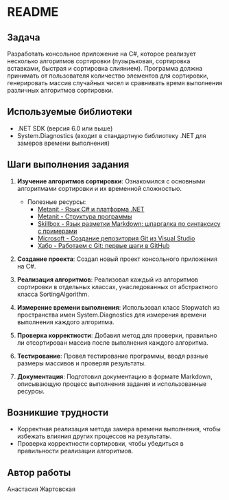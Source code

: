 # README

## Задача

Разработать консольное приложение на C#, которое реализует несколько алгоритмов сортировки (пузырьковая, сортировка вставками, быстрая и сортировка слиянием). Программа должна принимать от пользователя количество элементов для сортировки, генерировать массив случайных чисел и сравнивать время выполнения различных алгоритмов сортировки.

## Используемые библиотеки

- .NET SDK (версия 6.0 или выше)
- System.Diagnostics (входит в стандартную библиотеку .NET для замеров времени выполнения)

## Шаги выполнения задания

1. **Изучение алгоритмов сортировки**: Ознакомился с основными алгоритмами сортировки и их временной сложностью.
   - Полезные ресурсы:
     - [Metanit - Язык C# и платформа .NET](https://metanit.com/sharp/tutorial/1.1.php)
     - [Metanit - Структура программы](https://metanit.com/sharp/tutorial/1.5.php)
     - [Skillbox - Язык разметки Markdown: шпаргалка по синтаксису с примерами](https://skillbox.ru/media/code/yazyk-razmetki-markdown-shpargalka-po-sintaksisu-s-primerami/)
     - [Microsoft - Создание репозитория Git из Visual Studio](https://learn.microsoft.com/ru-ru/visualstudio/version-control/git-create-repository?view=vs-2022)
     - [Хабр - Работаем с Git: первые шаги в GitHub](https://habr.com/ru/companies/yandex_praktikum/articles/700708/)
  
2. **Создание проекта**: Создал новый проект консольного приложения на C#.

3. **Реализация алгоритмов**: Реализовал каждый из алгоритмов сортировки в отдельных классах, унаследованных от абстрактного класса SortingAlgorithm.

4. **Измерение времени выполнения**: Использовал класс Stopwatch из пространства имен System.Diagnostics для измерения времени выполнения каждого алгоритма.

5. **Проверка корректности**: Добавил метод для проверки, правильно ли отсортирован массив после выполнения каждого алгоритма.

6. **Тестирование**: Провел тестирование программы, вводя разные размеры массивов и проверяя результаты.

7. **Документация**: Подготовил документацию в формате Markdown, описывающую процесс выполнения задания и использованные ресурсы.

## Возникшие трудности

- Корректная реализация метода замера времени выполнения, чтобы избежать влияния других процессов на результаты.
- Проверка корректности сортировки, чтобы убедиться в правильности реализации алгоритмов.

## Автор работы

Анастасия Жартовская
